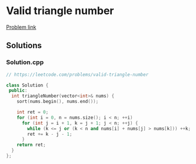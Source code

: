 # Valid triangle number

[Problem link](https://leetcode.com/problems/valid-triangle-number)

## Solutions


### Solution.cpp
```cpp
// https://leetcode.com/problems/valid-triangle-number

class Solution {
 public:
  int triangleNumber(vector<int>& nums) {
    sort(nums.begin(), nums.end());

    int ret = 0;
    for (int i = 0, n = nums.size(); i < n; ++i)
      for (int j = i + 1, k = j + 1; j < n; ++j) {
        while (k <= j or (k < n and nums[i] + nums[j] > nums[k])) ++k;
        ret += k - j - 1;
      }
    return ret;
  }
};
```